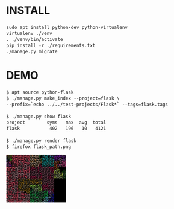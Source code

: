 # INSTALL

    sudo apt install python-dev python-virtualenv
    virtualenv ./venv
    . ./venv/bin/activate
    pip install -r ./requirements.txt
    ./manage.py migrate


# DEMO

    $ apt source python-flask
    $ ./manage.py make_index --project=flask \
    --prefix=`echo ../../test-projects/Flask*` --tags=flask.tags

    $ ./manage.py show flask
    project        syms   max  avg  total
    flask           402   196   10   4121

    $ ./manage.py render flask
    $ firefox flask_path.png

![Flask](images/flask_path.png)

